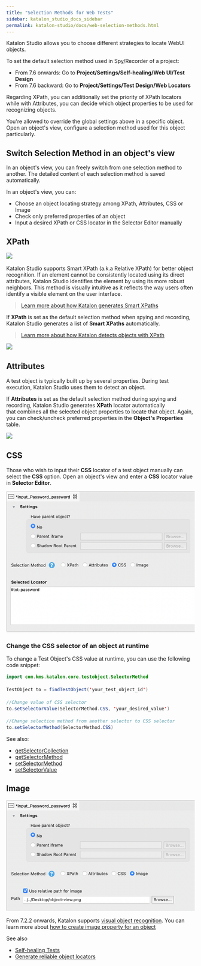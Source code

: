 ```yaml
---
title: "Selection Methods for Web Tests"
sidebar: katalon_studio_docs_sidebar
permalink: katalon-studio/docs/web-selection-methods.html
---
```


Katalon Studio allows you to choose different strategies to locate WebUI objects.

To set the default selection method used in Spy/Recorder of a project:

* From 7.6 onwards: Go to **Project/Settings/Self-healing/Web UI/Test Design**
* From 7.6 backward: Go to **Project/Settings/Test Design/Web Locators**

Regarding XPath, you can additionally set the priority of XPath locators while with Attributes, you can decide which object properties to be used for recognizing objects.

You're allowed to override the global settings above in a specific object. Open an object's view, configure a selection method used for this object particularly.

## Switch Selection Method in an object's view

In an object's view, you can freely switch from one selection method to another. The detailed content of each selection method is saved automatically.

In an object's view, you can:

* Choose an object locating strategy among XPath, Attributes, CSS or Image
* Check only preferred properties of an object
* Input a desired XPath or CSS locator in the Selector Editor manually

## XPath

<img src="https://github.com/katalon-studio/docs-images/raw/master/katalon-studio/docs/selection-methods/XPath.png">

Katalon Studio supports Smart XPath (a.k.a Relative XPath) for better object recognition. If an element cannot be consistently located using its direct attributes, Katalon Studio identifies the element by using its more robust neighbors. This method is visually intuitive as it reflects the way users often identify a visible element on the user interface.

> [Learn more about how Katalon generates Smart XPaths](https://www.katalon.com/resources-center/blog/smart-xpath-generator/)

If **XPath** is set as the default selection method when spying and recording, Katalon Studio generates a list of **Smart XPaths** automatically.

> [Learn more about how Katalon detects objects with XPath](https://docs.katalon.com/katalon-studio/tutorials/detect_elements_xpath.html)

![](https://github.com/katalon-studio/docs-images/raw/master/katalon-studio/docs/working-with-objects-selection-method-for-spyrecord-web/image2018-9-5-183A573A11.png)

## Attributes

A test object is typically built up by several properties. During test execution, Katalon Studio uses them to detect an object.

If **Attributes** is set as the default selection method during spying and recording, Katalon Studio generates **XPath** locator automatically that combines all the selected object properties to locate that object. Again, you can check/uncheck preferred properties in the **Object's Properties** table.

<img src="https://github.com/katalon-studio/docs-images/raw/master/katalon-studio/docs/selection-methods/Attributes.png">

## CSS

Those who wish to input their **CSS** locator of a test object manually can select the **CSS** option. Open an object's view and enter a **CSS** locator value in **Selector Editor**.

<img src="https://github.com/katalon-studio/docs-images/raw/master/katalon-studio/docs/selection-methods/CSS.png">

### Change the CSS selector of an object at runtime

To change a Test Object's CSS value at runtime, you can use the following code snippet:

```java
import com.kms.katalon.core.testobject.SelectorMethod

TestObject to = findTestObject('your_test_object_id')

//Change value of CSS selector
to.setSelectorValue(SelectorMethod.CSS, 'your_desired_value')

//Change selection method from another selector to CSS selector
to.setSelectorMethod(SelectorMethod.CSS)
```

See also:

* [getSelectorCollection](https://docs.katalon.com/javadoc/com/kms/katalon/core/testobject/TestObject.html#getSelectorCollection())
* [getSelectorMethod](https://docs.katalon.com/javadoc/com/kms/katalon/core/testobject/TestObject.html#getSelectorMethod())
* [setSelectorMethod](https://docs.katalon.com/javadoc/com/kms/katalon/core/testobject/TestObject.html#setSelectorMethod(com.kms.katalon.core.testobject.SelectorMethod))
* [setSelectorValue](https://docs.katalon.com/javadoc/com/kms/katalon/core/testobject/TestObject.html#setSelectorValue(com.kms.katalon.core.testobject.SelectorMethod,%20java.lang.String))

## Image

<img src="https://github.com/katalon-studio/docs-images/raw/master/katalon-studio/docs/selection-methods/image.png">

From 7.2.2 onwards, Katalon supports [visual object recognition](https://docs.katalon.com/katalon-studio/docs/manage-web-test-object.html#visual-object-recognition). You can learn more about [how to create image property for an object](https://docs.katalon.com/katalon-studio/docs/web-image-based-object-recognition.html)

See also

* [Self-healing Tests](https://docs.katalon.com/katalon-studio/docs/self-healing.html)
* [Generate reliable object locators](https://docs.katalon.com/katalon-studio/docs/generate_css_xpath_selector_spy_web_utility.html)
